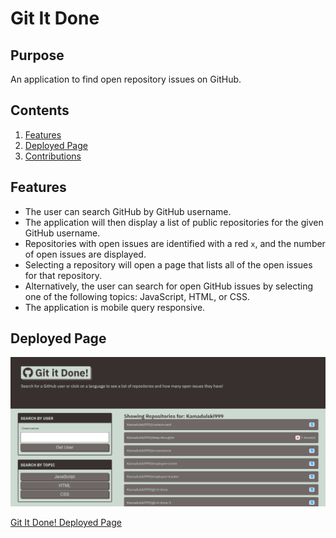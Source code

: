 # Git It Done
## Purpose
An application to find open repository issues on GitHub.

## Contents
1. [Features](#features)
2. [Deployed Page](#deployed-page)
3. [Contributions](#contributions)

## Features
* The user can search GitHub by GitHub username.
* The application will then display a list of public repositories for the given GitHub username.
* Repositories with open issues are identified with a red `x`, and the number of open issues are displayed.
* Selecting a repository will open a page that lists all of the open issues for that repository.
* Alternatively, the user can search for open GitHub issues by selecting one of the following topics: JavaScript, HTML, or CSS.
* The application is mobile query responsive.

## Deployed Page
![Git It Done Screenshot](./assets/screenshot.png)

[Git It Done! Deployed Page](https://Kamadulski999.github.io/git-it-done)
